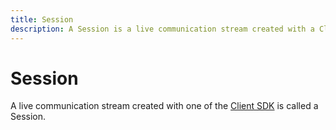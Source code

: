 ```yaml
---
title: Session
description: A Session is a live communication stream created with a Client SDK.
---
```


# Session

A live communication stream created with one of the [Client SDK](/stitch/overview) is called a Session.
